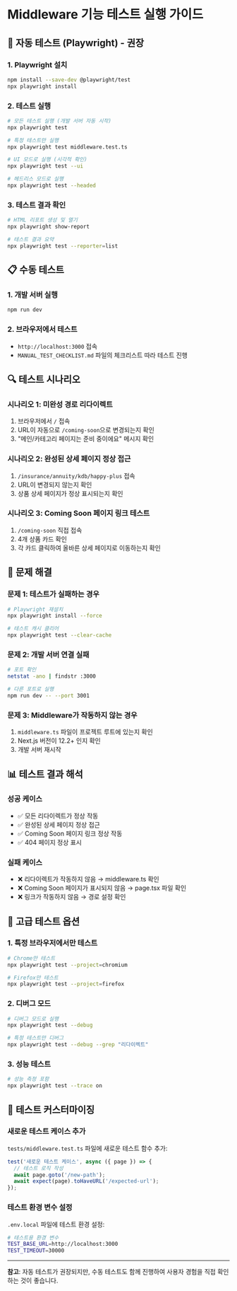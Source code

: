 # Middleware 기능 테스트 실행 가이드

## 🚀 자동 테스트 (Playwright) - 권장

### 1. Playwright 설치
```bash
npm install --save-dev @playwright/test
npx playwright install
```

### 2. 테스트 실행
```bash
# 모든 테스트 실행 (개발 서버 자동 시작)
npx playwright test

# 특정 테스트만 실행
npx playwright test middleware.test.ts

# UI 모드로 실행 (시각적 확인)
npx playwright test --ui

# 헤드리스 모드로 실행
npx playwright test --headed
```

### 3. 테스트 결과 확인
```bash
# HTML 리포트 생성 및 열기
npx playwright show-report

# 테스트 결과 요약
npx playwright test --reporter=list
```

## 📋 수동 테스트

### 1. 개발 서버 실행
```bash
npm run dev
```

### 2. 브라우저에서 테스트
- `http://localhost:3000` 접속
- `MANUAL_TEST_CHECKLIST.md` 파일의 체크리스트 따라 테스트 진행

## 🔍 테스트 시나리오

### 시나리오 1: 미완성 경로 리다이렉트
1. 브라우저에서 `/` 접속
2. URL이 자동으로 `/coming-soon`으로 변경되는지 확인
3. "메인/카테고리 페이지는 준비 중이에요" 메시지 확인

### 시나리오 2: 완성된 상세 페이지 정상 접근
1. `/insurance/annuity/kdb/happy-plus` 접속
2. URL이 변경되지 않는지 확인
3. 상품 상세 페이지가 정상 표시되는지 확인

### 시나리오 3: Coming Soon 페이지 링크 테스트
1. `/coming-soon` 직접 접속
2. 4개 상품 카드 확인
3. 각 카드 클릭하여 올바른 상세 페이지로 이동하는지 확인

## 🚨 문제 해결

### 문제 1: 테스트가 실패하는 경우
```bash
# Playwright 재설치
npx playwright install --force

# 테스트 캐시 클리어
npx playwright test --clear-cache
```

### 문제 2: 개발 서버 연결 실패
```bash
# 포트 확인
netstat -ano | findstr :3000

# 다른 포트로 실행
npm run dev -- --port 3001
```

### 문제 3: Middleware가 작동하지 않는 경우
1. `middleware.ts` 파일이 프로젝트 루트에 있는지 확인
2. Next.js 버전이 12.2+ 인지 확인
3. 개발 서버 재시작

## 📊 테스트 결과 해석

### 성공 케이스
- ✅ 모든 리다이렉트가 정상 작동
- ✅ 완성된 상세 페이지 정상 접근
- ✅ Coming Soon 페이지 링크 정상 작동
- ✅ 404 페이지 정상 표시

### 실패 케이스
- ❌ 리다이렉트가 작동하지 않음 → middleware.ts 확인
- ❌ Coming Soon 페이지가 표시되지 않음 → page.tsx 파일 확인
- ❌ 링크가 작동하지 않음 → 경로 설정 확인

## 🔧 고급 테스트 옵션

### 1. 특정 브라우저에서만 테스트
```bash
# Chrome만 테스트
npx playwright test --project=chromium

# Firefox만 테스트
npx playwright test --project=firefox
```

### 2. 디버그 모드
```bash
# 디버그 모드로 실행
npx playwright test --debug

# 특정 테스트만 디버그
npx playwright test --debug --grep "리다이렉트"
```

### 3. 성능 테스트
```bash
# 성능 측정 포함
npx playwright test --trace on
```

## 📝 테스트 커스터마이징

### 새로운 테스트 케이스 추가
`tests/middleware.test.ts` 파일에 새로운 테스트 함수 추가:

```typescript
test('새로운 테스트 케이스', async ({ page }) => {
  // 테스트 로직 작성
  await page.goto('/new-path');
  await expect(page).toHaveURL('/expected-url');
});
```

### 테스트 환경 변수 설정
`.env.local` 파일에 테스트 환경 설정:

```bash
# 테스트용 환경 변수
TEST_BASE_URL=http://localhost:3000
TEST_TIMEOUT=30000
```

---

**참고**: 자동 테스트가 권장되지만, 수동 테스트도 함께 진행하여 사용자 경험을 직접 확인하는 것이 좋습니다.
